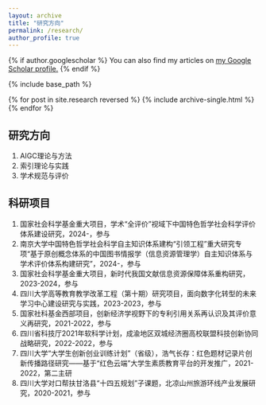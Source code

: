 ```yaml
---
layout: archive
title: "研究方向"
permalink: /research/
author_profile: true
---
```


{% if author.googlescholar %}
  You can also find my articles on <u><a href="{{author.googlescholar}}">my Google Scholar profile</a>.</u>
{% endif %}

{% include base_path %}

{% for post in site.research reversed %}
  {% include archive-single.html %}
{% endfor %}

## 研究方向
1. AIGC理论与方法
2. 索引理论与实践
3. 学术规范与评价

## 科研项目
1. 国家社会科学基金重大项目，学术“全评价”视域下中国特色哲学社会科学评价体系建设研究，2024-，参与
2. 南京大学中国特色哲学社会科学自主知识体系建构“引领工程”重大研究专项“基于原创概念体系的中国图书情报学（信息资源管理学）自主知识体系与学术评价体系构建研究”，2024-，参与
3. 国家社会科学基金重大项目，新时代我国文献信息资源保障体系重构研究，2023-2024，参与
4. 四川大学高等教育教学改革工程（第十期）研究项目，面向数字化转型的未来学习中心建设研究与实践，2023-2023，参与
5. 国家社科基金西部项目，创新经济学视野下的专利引用关系再认识及其评价意义再研究，2021-2022，参与
6. 四川省科技厅2021年软科学计划，成渝地区双城经济圈高校联盟科技创新协同战略研究，2022-2022，参与
7. 四川⼤学“⼤学⽣创新创业训练计划”（省级），浩气长存：红色题材记录片创新传播路径研究——基于“红色云端”大学生素质教育平台的开发推广，2021-2022，第二主研
8. 四川大学对口帮扶甘洛县“十四五规划”子课题，北凉山州旅游环线产业发展研究，2020-2021，参与

